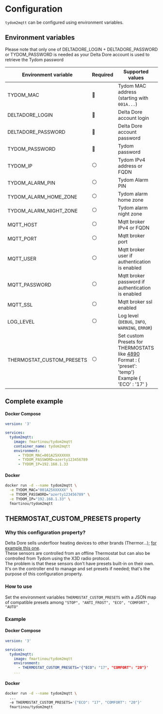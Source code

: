 # Configuration
`tydom2mqtt` can be configured using environment variables.

## Environment variables

Please note that only one of DELTADORE_LOGIN + DELTADORE_PASSWORD or TYDOM_PASSWORD is needed as your Delta Dore account is used to retrieve the Tydom password

| Environment variable      | Required       | Supported values                                                                                                                                                                                                           | Default value when missing |
|---------------------------|----------------|----------------------------------------------------------------------------------------------------------------------------------------------------------------------------------------------------------------------------|----------------------------|
| TYDOM_MAC                 | :red_circle:   | Tydom MAC address (starting with `001A...`)                                                                                                                                                                                |                            |
| DELTADORE_LOGIN           | :red_circle:   | Delta Dore account login                                                                                                                                                                                                   |                            |
| DELTADORE_PASSWORD        | :red_circle:   | Delta Dore account password                                                                                                                                                                                                |                            |
| TYDOM_PASSWORD            | :red_circle:   | Tydom password                                                                                                                                                                                                             |                            |
| TYDOM_IP                  | :white_circle: | Tydom IPv4 address or FQDN                                                                                                                                                                                                 | `mediation.tydom.com`      |
| TYDOM_ALARM_PIN           | :white_circle: | Tydom Alarm PIN                                                                                                                                                                                                            | `None`                     |
| TYDOM_ALARM_HOME_ZONE     | :white_circle: | Tydom alarm home zone                                                                                                                                                                                                      | `1`                        |
| TYDOM_ALARM_NIGHT_ZONE    | :white_circle: | Tydom alarm night zone                                                                                                                                                                                                     | `2`                        |
| MQTT_HOST                 | :white_circle: | Mqtt broker IPv4 or FQDN                                                                                                                                                                                                   | `localhost`                |
| MQTT_PORT                 | :white_circle: | Mqtt broker port                                                                                                                                                                                                           | `1883`                     |
| MQTT_USER                 | :white_circle: | Mqtt broker user if authentication is enabled                                                                                                                                                                              | `None`                     |
| MQTT_PASSWORD             | :white_circle: | Mqtt broker password if authentication is enabled                                                                                                                                                                          | `None`                     |
| MQTT_SSL                  | :white_circle: | Mqtt broker ssl enabled                                                                                                                                                                                                    | `false`                    |
| LOG_LEVEL                 | :white_circle: | Log level (`DEBUG`, `INFO`, `WARNING`, `ERROR`)                                                                                                                                                                            | `ERROR`                    |
| THERMOSTAT_CUSTOM_PRESETS | :white_circle: | Set custom Presets for THERMOSTATS like [4890](https://www.deltadore.fr/domotique/gestion-chauffage/micromodule-recepteur/recepteur-rf4890-ref-6050615) <br/> Format : { 'preset': 'temp'} <br/> Example { 'ECO' : '17' }  |                            |

## Complete example

<!-- tabs:start -->
#### **Docker Compose**
```yaml
version: '3'

services:
  tydom2mqtt:
    image: fmartinou/tydom2mqtt
    container_name: tydom2mqtt
    environment:
      - TYDOM_MAC=001A25XXXXXX
      - TYDOM_PASSWORD=azerty123456789
      - TYDOM_IP=192.168.1.33
```
#### **Docker**
```bash
docker run -d --name tydom2mqtt \
  -e TYDOM_MAC="001A25XXXXXX" \
  -e TYDOM_PASSWORD="azerty123456789" \
  -e TYDOM_IP="192.168.1.33" \  
  fmartinou/tydom2mqtt
```
<!-- tabs:end -->

## THERMOSTAT_CUSTOM_PRESETS property

### Why this configuration property?

Delta Dore sells underfloor heating devices to other brands (Thermor...); [for example this one](https://www.deltadore.fr/domotique/gestion-chauffage/micromodule-recepteur/recepteur-rf4890-ref-6050615). \
These sensors are controlled from an offline Thermostat but can also be controlled from Tydom using the X3D radio protocol. \
The problem is that these sensors don't have presets built-in on their own. \
It's on the controller end to manage and set presets if needed; that's the purpose of this configuration property.

### How to use

Set the environment variables `THERMOSTAT_CUSTOM_PRESETS` with a JSON map of compatible presets among
`"STOP", "ANTI_FROST", "ECO", "COMFORT", "AUTO"`

### Example


<!-- tabs:start -->
#### **Docker Compose**
```yaml
version: '3'

services:
  tydom2mqtt:
    image: fmartinou/tydom2mqtt
    environment:
      - THERMOSTAT_CUSTOM_PRESETS='{"ECO": "17", "COMFORT": "20"}'
    ...
```
#### **Docker**
```bash
docker run -d --name tydom2mqtt \
  ...
  -e THERMOSTAT_CUSTOM_PRESETS='{"ECO": "17", "COMFORT": "20"}'
  fmartinou/tydom2mqtt
```
<!-- tabs:end -->